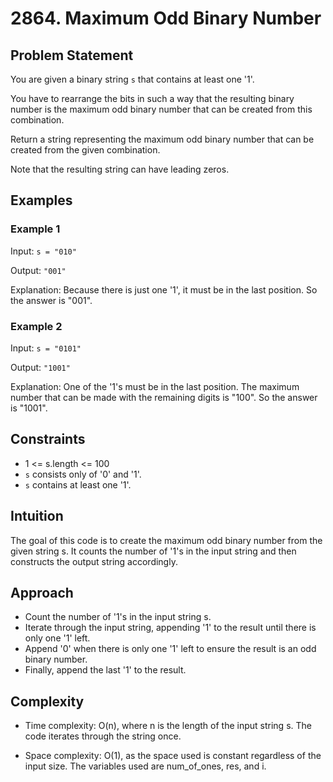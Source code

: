 # 2864. Maximum Odd Binary Number

## Problem Statement

You are given a binary string `s` that contains at least one '1'.

You have to rearrange the bits in such a way that the resulting binary number is the maximum odd binary number that can be created from this combination.

Return a string representing the maximum odd binary number that can be created from the given combination.

Note that the resulting string can have leading zeros.

## Examples

### Example 1

Input: `s = "010"`

Output: `"001"`

Explanation: Because there is just one '1', it must be in the last position. So the answer is "001".

### Example 2

Input: `s = "0101"`

Output: `"1001"`

Explanation: One of the '1's must be in the last position. The maximum number that can be made with the remaining digits is "100". So the answer is "1001".

## Constraints

- 1 <= s.length <= 100
- `s` consists only of '0' and '1'.
- `s` contains at least one '1'.

## Intuition

The goal of this code is to create the maximum odd binary number from the given string s. It counts the number of '1's in the input string and then constructs the output string accordingly.

## Approach

- Count the number of '1's in the input string s.
- Iterate through the input string, appending '1' to the result until there is only one '1' left.
- Append '0' when there is only one '1' left to ensure the result is an odd binary number.
- Finally, append the last '1' to the result.

## Complexity

- Time complexity: O(n), where n is the length of the input string s. The code iterates through the string once.

- Space complexity: O(1), as the space used is constant regardless of the input size. The variables used are num_of_ones, res, and i.
